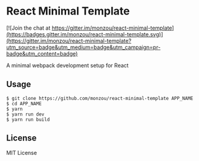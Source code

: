 # React Minimal Template

[![Join the chat at https://gitter.im/monzou/react-minimal-template](https://badges.gitter.im/monzou/react-minimal-template.svg)](https://gitter.im/monzou/react-minimal-template?utm_source=badge&utm_medium=badge&utm_campaign=pr-badge&utm_content=badge)

A minimal webpack development setup for React

## Usage

```
$ git clone https://github.com/monzou/react-minimal-template APP_NAME
$ cd APP_NAME
$ yarn
$ yarn run dev
$ yarn run build
```

## License

MIT License
